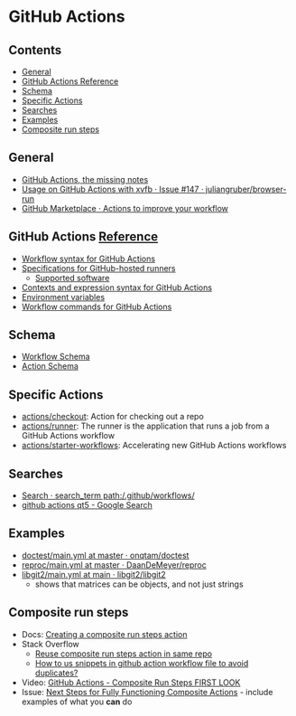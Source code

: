 # GitHub Actions

<!-- toc -->
## Contents

* [General](#general)
* [GitHub Actions  Reference](#github-actions--reference)
* [Schema](#schema)
* [Specific Actions](#specific-actions)
* [Searches](#searches)
* [Examples](#examples)
* [Composite run steps](#composite-run-steps)<!-- endToc -->

## General

- [GitHub Actions, the missing notes](https://skypjack.github.io/2019-10-23-gh-greets-qt/)
- [Usage on GitHub Actions with xvfb · Issue #147 · juliangruber/browser-run](https://github.com/juliangruber/browser-run/issues/147)
- [GitHub Marketplace · Actions to improve your workflow](https://github.com/marketplace?type=actions)

## GitHub Actions  [Reference](https://docs.github.com/en/free-pro-team@latest/actions/reference)

- [Workflow syntax for GitHub Actions](https://docs.github.com/en/free-pro-team@latest/actions/reference/workflow-syntax-for-github-actions)
- [Specifications for GitHub-hosted runners](https://docs.github.com/en/free-pro-team@latest/actions/reference/specifications-for-github-hosted-runners)
  - [Supported software](https://docs.github.com/en/free-pro-team@latest/actions/reference/specifications-for-github-hosted-runners#supported-software)
- [Contexts and expression syntax for GitHub Actions](https://docs.github.com/en/free-pro-team@latest/actions/reference/context-and-expression-syntax-for-github-actions)
- [Environment variables](https://docs.github.com/en/free-pro-team@latest/actions/reference/environment-variables)
- [Workflow commands for GitHub Actions](https://docs.github.com/en/free-pro-team@latest/actions/reference/workflow-commands-for-github-actions)

## Schema

- [Workflow Schema](https://json.schemastore.org/github-workflow)
- [Action Schema](https://json.schemastore.org/github-action)

## Specific Actions

- [actions/checkout](https://github.com/actions/checkout): Action for checking out a repo
- [actions/runner](https://github.com/actions/runner): The runner is the application that runs a job from a GitHub
  Actions workflow
- [actions/starter-workflows](https://github.com/actions/starter-workflows): Accelerating new GitHub Actions workflows

## Searches

- [Search · search_term path:/.github/workflows/](https://github.com/search?q=search_term+path%3A%2F.github%2Fworkflows%2F+extension%3Ayml&type=Code)
- [github actions qt5 - Google Search](https://www.google.com/search?client=safari&rls=en&q=github+actions+qt5&ie=UTF-8&oe=UTF-8)

## Examples

- [doctest/main.yml at master · onqtam/doctest](https://github.com/onqtam/doctest/blob/master/.github/workflows/main.yml)
- [reproc/main.yml at master · DaanDeMeyer/reproc](https://github.com/DaanDeMeyer/reproc/blob/master/.github/workflows/main.yml)
- [libgit2/main.yml at main · libgit2/libgit2](https://github.com/libgit2/libgit2/blob/main/.github/workflows/main.yml)
  - shows that matrices can be objects, and not just strings

## Composite run steps

- Docs: [Creating a composite run steps action](https://docs.github.com/en/free-pro-team@latest/actions/creating-actions/creating-a-composite-run-steps-action)
- Stack Overflow
  - [Reuse composite run steps action in same repo](https://stackoverflow.com/a/64079155/104370)
  - [How to us snippets in github action workflow file to avoid duplicates?
    ](https://stackoverflow.com/questions/60544181/how-to-us-snippets-in-github-action-workflow-file-to-avoid-duplicates)
- Video: [GitHub Actions - Composite Run Steps FIRST LOOK](https://www.youtube.com/watch?v=OqJyrZUUGTw)
- Issue: [Next Steps for Fully Functioning Composite Actions](https://github.com/actions/runner/issues/646) - include
  examples of what you **can** do
